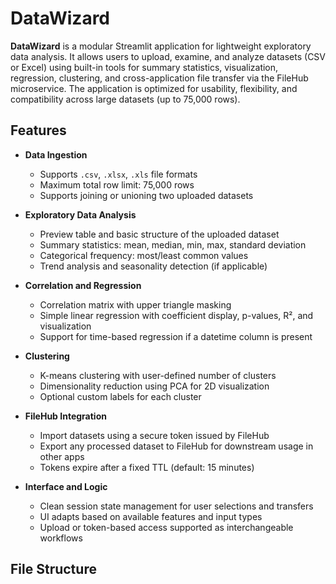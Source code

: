# DataWizard

**DataWizard** is a modular Streamlit application for lightweight exploratory data analysis. It allows users to upload, examine, and analyze datasets (CSV or Excel) using built-in tools for summary statistics, visualization, regression, clustering, and cross-application file transfer via the FileHub microservice. The application is optimized for usability, flexibility, and compatibility across large datasets (up to 75,000 rows).

## Features

- **Data Ingestion**
  - Supports `.csv`, `.xlsx`, `.xls` file formats
  - Maximum total row limit: 75,000 rows
  - Supports joining or unioning two uploaded datasets

- **Exploratory Data Analysis**
  - Preview table and basic structure of the uploaded dataset
  - Summary statistics: mean, median, min, max, standard deviation
  - Categorical frequency: most/least common values
  - Trend analysis and seasonality detection (if applicable)

- **Correlation and Regression**
  - Correlation matrix with upper triangle masking
  - Simple linear regression with coefficient display, p-values, R², and visualization
  - Support for time-based regression if a datetime column is present

- **Clustering**
  - K-means clustering with user-defined number of clusters
  - Dimensionality reduction using PCA for 2D visualization
  - Optional custom labels for each cluster

- **FileHub Integration**
  - Import datasets using a secure token issued by FileHub
  - Export any processed dataset to FileHub for downstream usage in other apps
  - Tokens expire after a fixed TTL (default: 15 minutes)

- **Interface and Logic**
  - Clean session state management for user selections and transfers
  - UI adapts based on available features and input types
  - Upload or token-based access supported as interchangeable workflows

## File Structure